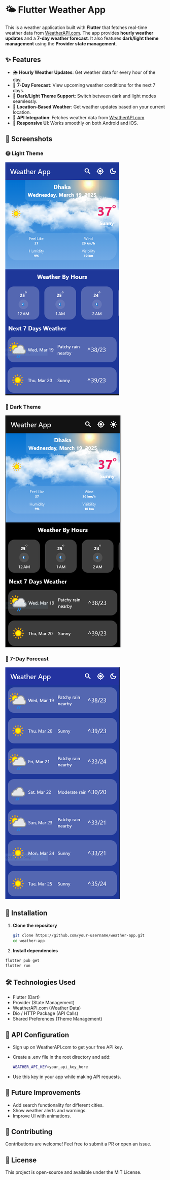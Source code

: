 # 🌤️ Flutter Weather App

This is a weather application built with **Flutter** that fetches real-time weather data from [WeatherAPI.com](https://www.weatherapi.com/). The app provides **hourly weather updates** and a **7-day weather forecast**. It also features **dark/light theme management** using the **Provider state management**.

## ✨ Features

- 🌦️ **Hourly Weather Updates**: Get weather data for every hour of the day.
- 📅 **7-Day Forecast**: View upcoming weather conditions for the next 7 days.
- 🌙 **Dark/Light Theme Support**: Switch between dark and light modes seamlessly.
- 📍 **Location-Based Weather**: Get weather updates based on your current location.
- 🔄 **API Integration**: Fetches weather data from [WeatherAPI.com](https://www.weatherapi.com/).
- 📱 **Responsive UI**: Works smoothly on both Android and iOS.

## 📸 Screenshots

### 🌞 Light Theme
![Light Theme](assets/img/light_theme.png)

### 🌙 Dark Theme
![Dark Theme](assets/img/dark_theme.png)

### 📅 7-Day Forecast
![7-Day Forecast](assets/img/forecast.png)

## 🚀 Installation

1. **Clone the repository**
   ```sh
   git clone https://github.com/your-username/weather-app.git
   cd weather-app
   ```
2. **Install dependencies**
  ````sh
  flutter pub get
  flutter run
  ````

## 🛠️ Technologies Used
- Flutter (Dart)
- Provider (State Management)
- WeatherAPI.com (Weather Data)
- Dio / HTTP Package (API Calls)
- Shared Preferences (Theme Management)


## 🔑 API Configuration
- Sign up on WeatherAPI.com to get your free API key.
- Create a .env file in the root directory and add:

  ````sh
  WEATHER_API_KEY=your_api_key_here
  ````
- Use this key in your app while making API requests.  

## 📌 Future Improvements
- Add search functionality for different cities.
- Show weather alerts and warnings.
- Improve UI with animations.

## 🤝 Contributing
Contributions are welcome! Feel free to submit a PR or open an issue.

## 📄 License
This project is open-source and available under the MIT License.